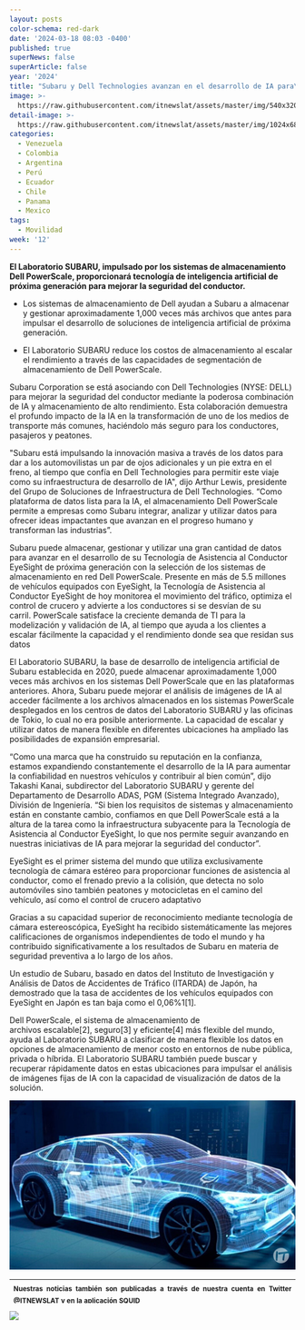 ```yaml
---
layout: posts
color-schema: red-dark
date: '2024-03-18 08:03 -0400'
published: true
superNews: false
superArticle: false
year: '2024'
title: "Subaru y Dell Technologies avanzan en el desarrollo de IA para\_tecnología de asistencia al conductor"
image: >-
  https://raw.githubusercontent.com/itnewslat/assets/master/img/540x320/Subaru-Dell-p.jpg
detail-image: >-
  https://raw.githubusercontent.com/itnewslat/assets/master/img/1024x680/Subaru-Dell-g.jpg
categories:
  - Venezuela
  - Colombia
  - Argentina
  - Perú
  - Ecuador
  - Chile
  - Panama
  - Mexico
tags:
  - Movilidad
week: '12'
---
```

**El Laboratorio SUBARU, impulsado por los sistemas de almacenamiento Dell PowerScale, proporcionará tecnología de inteligencia artificial de próxima generación para mejorar la seguridad del conductor.**

- Los sistemas de almacenamiento de Dell ayudan a Subaru a almacenar y gestionar aproximadamente 1,000 veces más archivos que antes para impulsar el desarrollo de soluciones de inteligencia artificial de próxima generación.

- El Laboratorio SUBARU reduce los costos de almacenamiento al escalar el rendimiento a través de las capacidades de segmentación de almacenamiento de Dell PowerScale.

Subaru Corporation se está asociando con Dell Technologies (NYSE: DELL) para mejorar la seguridad del conductor mediante la poderosa combinación de IA y almacenamiento de alto rendimiento. Esta colaboración demuestra el profundo impacto de la IA en la transformación de uno de los medios de transporte más comunes, haciéndolo más seguro para los conductores, pasajeros y peatones.

"Subaru está impulsando la innovación masiva a través de los datos para dar a los automovilistas un par de ojos adicionales y un pie extra en el freno, al tiempo que confía en Dell Technologies para permitir este viaje como su infraestructura de desarrollo de IA", dijo Arthur Lewis, presidente del Grupo de Soluciones de Infraestructura de Dell Technologies. “Como plataforma de datos lista para la IA, el almacenamiento Dell PowerScale permite a empresas como Subaru integrar, analizar y utilizar datos para ofrecer ideas impactantes que avanzan en el progreso humano y transforman las industrias”.

Subaru puede almacenar, gestionar y utilizar una gran cantidad de datos para avanzar en el desarrollo de su Tecnología de Asistencia al Conductor EyeSight de próxima generación con la selección de los sistemas de almacenamiento en red Dell PowerScale. Presente en más de 5.5 millones de vehículos equipados con EyeSight, la Tecnología de Asistencia al Conductor EyeSight de hoy monitorea el movimiento del tráfico, optimiza el control de crucero y advierte a los conductores si se desvían de su carril. PowerScale satisface la creciente demanda de TI para la modelización y validación de IA, al tiempo que ayuda a los clientes a escalar fácilmente la capacidad y el rendimiento donde sea que residan sus datos

El Laboratorio SUBARU, la base de desarrollo de inteligencia artificial de Subaru establecida en 2020, puede almacenar aproximadamente 1,000 veces más archivos en los sistemas Dell PowerScale que en las plataformas anteriores. Ahora, Subaru puede mejorar el análisis de imágenes de IA al acceder fácilmente a los archivos almacenados en los sistemas PowerScale desplegados en los centros de datos del Laboratorio SUBARU y las oficinas de Tokio, lo cual no era posible anteriormente. La capacidad de escalar y utilizar datos de manera flexible en diferentes ubicaciones ha ampliado las posibilidades de expansión empresarial.

“Como una marca que ha construido su reputación en la confianza, estamos expandiendo constantemente el desarrollo de la IA para aumentar la confiabilidad en nuestros vehículos y contribuir al bien común”, dijo Takashi Kanai, subdirector del Laboratorio SUBARU y gerente del Departamento de Desarrollo ADAS, PGM (Sistema Integrado Avanzado), División de Ingeniería. “Si bien los requisitos de sistemas y almacenamiento están en constante cambio, confiamos en que Dell PowerScale está a la altura de la tarea como la infraestructura subyacente para la Tecnología de Asistencia al Conductor EyeSight, lo que nos permite seguir avanzando en nuestras iniciativas de IA para mejorar la seguridad del conductor”.

EyeSight es el primer sistema del mundo que utiliza exclusivamente tecnología de cámara estéreo para proporcionar funciones de asistencia al conductor, como el frenado previo a la colisión, que detecta no solo automóviles sino también peatones y motocicletas en el camino del vehículo, así como el control de crucero adaptativo

Gracias a su capacidad superior de reconocimiento mediante tecnología de cámara estereoscópica, EyeSight ha recibido sistemáticamente las mejores calificaciones de organismos independientes de todo el mundo y ha contribuido significativamente a los resultados de Subaru en materia de seguridad preventiva a lo largo de los años.

Un estudio de Subaru, basado en datos del Instituto de Investigación y Análisis de Datos de Accidentes de Tráfico (ITARDA) de Japón, ha demostrado que la tasa de accidentes de los vehículos equipados con EyeSight en Japón es tan baja como el 0,06%1[1].

Dell PowerScale, el sistema de almacenamiento de archivos escalable[2], seguro[3] y eficiente[4] más flexible del mundo, ayuda al Laboratorio SUBARU a clasificar de manera flexible los datos en opciones de almacenamiento de menor costo en entornos de nube pública, privada o híbrida. El Laboratorio SUBARU también puede buscar y recuperar rápidamente datos en estas ubicaciones para impulsar el análisis de imágenes fijas de IA con la capacidad de visualización de datos de la solución.

![](https://raw.githubusercontent.com/itnewslat/assets/master/img/540x320/Subaru-Dell-p.jpg)

<table style="height: 42px;" width="569">
<tbody>
<tr>
<td style="text-align: justify;"><sub><strong>Nuestras noticias también son publicadas a través de nuestra cuenta en Twitter <a href="https://twitter.com/itnewslat?lang=es">@ITNEWSLAT</a> y en la aplicación <a href="https://squidapp.co/en/">SQUID</a></strong></sub></td>
</tr>
</tbody>
</table>

<img src="https://tracker.metricool.com/c3po.jpg?hash=56f88a41e39ab42c063cc51676587a04"/>